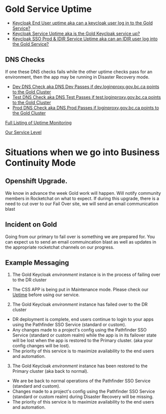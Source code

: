 
# Gold Service Uptime
* [Keycloak End User uptime aka can a keycloak user log in to the Gold Service? ](https://uptime.com/s/bcgov-sso-gold/1391032)
* [Keycloak Service Uptime aka is the Gold Keycloak service up?](https://uptime.com/s/bcgov-sso-gold/1389409)
* [Keycloak SSO Prod & IDIR Service Uptime aka can an IDIR user log into the Gold Service?](https://uptime.com/s/bcgov-sso-gold/1391029)
## DNS Checks 
If one these DNS checks fails while the other uptime checks pass for an environment, then the app may be running in Disaster Recovery mode.
* [Dev DNS Check aka DNS Dev Passes if dev.loginproxy.gov.bc.ca points to the Gold Cluster ](https://uptime.com/statuspage/bcgov-sso-gold/1719406)
* [Test DNS Check aka DNS Test Passes if test.loginproxy.gov.bc.ca points to the Gold Cluster ](https://uptime.com/statuspage/bcgov-sso-gold/1719409)
* [Prod DNS Check aka DNS Prod Passes if loginproxy.gov.bc.ca points to the Gold Cluster ](https://uptime.com/statuspage/bcgov-sso-gold/1581586)

[Full Listing of Uptime Monitoring](https://uptime.com/s/bcgov-sso-gold)

[Our Service Level](https://github.com/bcgov/sso-keycloak/wiki/Alerts-and-Us#service-levels)


# Situations when we go into Business Continuity Mode

## Openshift Upgrade.

We know in advance the week Gold work will happen. Will notify community members in Rocketchat on what to expect. If during this upgrade, there is a need to cut over to our Fail Over site, we will send an email communication blast

## Incident on Gold

Going from our primary to fail over is something we are prepared for. You can expect us to send an email commuincation blast as well as updates in the appropriate rocketchat channels on our progress. 


## Example Messaging

1. The Gold Keycloak _environment_  instance is in the process of failing over to the DR cluster

* The CSS APP is being put in Maintenance mode. Please check our [Uptime](https://uptime.com/statuspage/bcgov-sso-gold) before using our service.

2. The Gold Keycloak  _environment_  instance has failed over to the DR cluster

* DR deployment is complete, end users continue to login to your apps using the Pathfinder SSO Service (standard or custom).
* Any changes made to a project's config using the Pathfinder SSO Service (standard or custom realm) while the app is in its failover state will be lost when the app is restored to the Primary cluster. (aka your config changes will be lost).
* The priority of this service is to maximize availability to the end users and automation.

3. The Gold Keycloak  _environment_  instance has been restored to the Primary cluster (aka back to normal).

* We are be back to normal operations of the Pathfinder SSO Service (standard and custom).
* Changes made to a project's config using the Pathfinder SSO Service (standard or custom realm) during Disaster Recovery will be missing.
* The priority of this service is to maximize availability to the end users and automation.